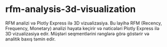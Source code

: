 # rfm-analysis-3d-visualization
RFM analizi və Plotly Express ilə 3D vizualizasiya.
Bu layihə RFM (Recency, Frequency, Monetary) analizi həyata keçirir və nəticələri Plotly Express ilə 3D vizualizasiya edir. Müştəri seqmentlərini rənglərə görə göstərir və analitik baxış təmin edir.
